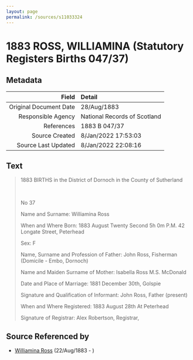 ```yaml
---
layout: page
permalink: /sources/s11033324
---
```


# 1883 ROSS, WILLIAMINA (Statutory Registers Births 047/37)

## Metadata
Field | Detail
---:|:---
Original Document Date | 28/Aug/1883
Responsible Agency | National Records of Scotland
References | 1883 B 047/37
Source Created | 8/Jan/2022 17:53:03
Source Last Updated | 8/Jan/2022 22:08:16

## Text

> 1883 BIRTHS in the District of Dornoch in the County of Sutherland
>
> <br/>
>
> No 37
>
> Name and Surname: Williamina Ross
>
> When and Where Born: 1883 August Twenty Second 5h 0m P.M. 42 Longate Street, Peterhead
>
> Sex: F
>
> Name, Surname and Profession of Father: John Ross, Fisherman (Domicile - Embo, Dornoch)
>
> Name and Maiden Surname of Mother: Isabella Ross M.S. McDonald
>
> Date and Place of Marriage: 1881 December 30th, Golspie
>
> Signature and Qualification of Informant: John Ross, Father (present)
>
> When and Where Registered: 1883 August 28th At Peterhead
>
> Signature of Registrar: Alex Robertson, Registrar,
>

## Source Referenced by

* [Williamina Ross](../people/@86024374@-williamina-ross-b1883-8-22-d.md) (22/Aug/1883 - )

